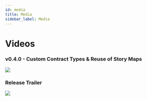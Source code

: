 ```yaml
---
id: media
title: Media
sidebar_label: Media
---
```


# Videos

### v0.4.0 - Custom Contract Types & Reuse of Story Maps

[![](http://img.youtube.com/vi/bcgisRqGn7I/0.jpg)](http://www.youtube.com/watch?v=bcgisRqGn7I "Custom Contract Types & Reuse of Story Maps")


### Release Trailer 

[![](http://img.youtube.com/vi/MGPrebHW0R0/0.jpg)](http://www.youtube.com/watch?v=MGPrebHW0R0 "Release Trailer")
